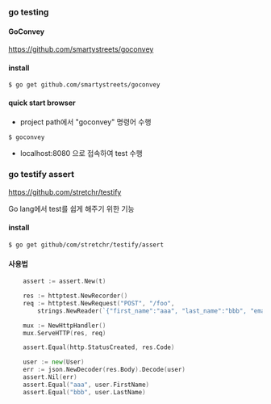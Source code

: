 ### go testing
#### GoConvey
https://github.com/smartystreets/goconvey

#### install
```
$ go get github.com/smartystreets/goconvey
```

#### quick start browser
- project path에서 "goconvey" 명령어 수행
```
$ goconvey
```
- localhost:8080 으로 접속하여 test 수행

### go testify assert
https://github.com/stretchr/testify

Go lang에서 test를 쉽게 해주기 위한 기능
#### install
```
$ go get github/com/stretchr/testify/assert
```

#### 사용법
```go
    assert := assert.New(t)

	res := httptest.NewRecorder()
	req := httptest.NewRequest("POST", "/foo",
		strings.NewReader(`{"first_name":"aaa", "last_name":"bbb", "email":"ccc"}`))

	mux := NewHttpHandler()
	mux.ServeHTTP(res, req)

	assert.Equal(http.StatusCreated, res.Code)

	user := new(User)
	err := json.NewDecoder(res.Body).Decode(user)
	assert.Nil(err)
	assert.Equal("aaa", user.FirstName)
	assert.Equal("bbb", user.LastName)
```
